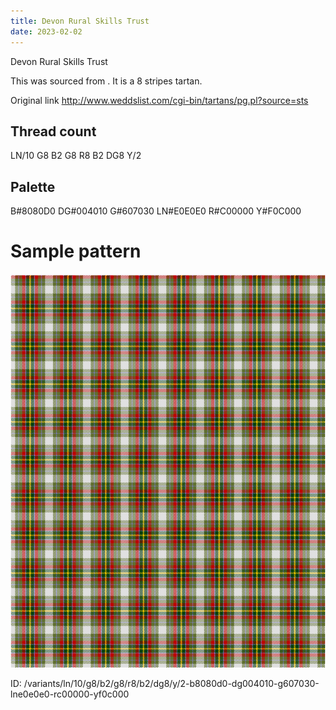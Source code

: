 ```yaml
---
title: Devon Rural Skills Trust
date: 2023-02-02
---
```

Devon Rural Skills Trust

This was sourced from <no value>.  It is a 8 stripes tartan.

Original link http://www.weddslist.com/cgi-bin/tartans/pg.pl?source=sts

## Thread count
LN/10 G8 B2 G8 R8 B2 DG8 Y/2

## Palette
B#8080D0 DG#004010 G#607030 LN#E0E0E0 R#C00000 Y#F0C000

# Sample pattern

![Tartan detail](tartan.png "LN/10 G8 B2 G8 R8 B2 DG8 Y/2 tartan")

ID: /variants/ln/10/g8/b2/g8/r8/b2/dg8/y/2-b8080d0-dg004010-g607030-lne0e0e0-rc00000-yf0c000